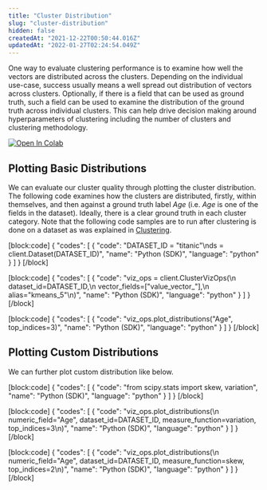 ```yaml
---
title: "Cluster Distribution"
slug: "cluster-distribution"
hidden: false
createdAt: "2021-12-22T00:50:44.016Z"
updatedAt: "2022-01-27T02:24:54.049Z"
---
```

One way to evaluate clustering performance is to examine how well the vectors are distributed across the clusters. Depending on the individual use-case, success usually means a well spread out distribution of vectors across clusters. Optionally, if there is a field that can be used as ground truth, such a field can be used to examine the distribution of the ground truth across individual clusters. This can help drive decision making around hyperparameters of clustering including the number of clusters and clustering methodology.

[![Open In Colab](https://colab.research.google.com/assets/colab-badge.svg)](https://colab.research.google.com/github/RelevanceAI/RelevanceAI-readme-docs/blob/v2.0.0/v2.0.0/docs/clustering-features/cluster-evaluation/_notebooks/RelevanceAI-ReadMe-Cluster-Distribution.ipynb)


## Plotting Basic Distributions

We can evaluate our cluster quality through plotting the cluster distribution.
The following code examines how the clusters are distributed, firstly, within themselves, and then against a ground truth label *Age* (i.e. *Age* is one of the fields in the dataset). Ideally, there is a clear ground truth in each cluster category. Note that the following code samples are to run after clustering is done on a dataset as was explained in [Clustering](https://docs.relevance.ai/docs/quickstart-k-means).


[block:code]
{
  "codes": [
    {
      "code": "DATASET_ID = \"titanic\"\nds = client.Dataset(DATASET_ID)",
      "name": "Python (SDK)",
      "language": "python"
    }
  ]
}
[/block]


[block:code]
{
  "codes": [
    {
      "code": "viz_ops = client.ClusterVizOps(\n    dataset_id=DATASET_ID,\n    vector_fields=[\"value_vector_\"],\n    alias=\"kmeans_5\"\n)",
      "name": "Python (SDK)",
      "language": "python"
    }
  ]
}
[/block]


[block:code]
{
  "codes": [
    {
      "code": "viz_ops.plot_distributions(\"Age\", top_indices=3)",
      "name": "Python (SDK)",
      "language": "python"
    }
  ]
}
[/block]



## Plotting Custom Distributions

We can further plot custom distribution like below.

[block:code]
{
  "codes": [
    {
      "code": "from scipy.stats import skew, variation",
      "name": "Python (SDK)",
      "language": "python"
    }
  ]
}
[/block]


[block:code]
{
  "codes": [
    {
      "code": "viz_ops.plot_distributions(\n    numeric_field=\"Age\", dataset_id=DATASET_ID, measure_function=variation, top_indices=3\n)",
      "name": "Python (SDK)",
      "language": "python"
    }
  ]
}
[/block]


[block:code]
{
  "codes": [
    {
      "code": "viz_ops.plot_distributions(\n    numeric_field=\"Age\", dataset_id=DATASET_ID, measure_function=skew, top_indices=2\n)",
      "name": "Python (SDK)",
      "language": "python"
    }
  ]
}
[/block]
